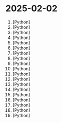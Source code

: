 # 2025-02-02

1. [](https://github.comundefined "Everything you need to build state-of-the-art foundation models, end-to-end.") [Python]
2. [](https://github.comundefined "The official repo of Qwen (通义千问) chat & pretrained large language model proposed by Alibaba Cloud.") [Python]
3. [](https://github.comundefined "A feature-rich command-line audio/video downloader") [Python]
4. [](https://github.comundefined "A community-supported supercharged version of paperless: scan, index and archive all your physical documents") [Python]
5. [](https://github.comundefined "veRL: Volcano Engine Reinforcement Learning for LLM") [Python]
6. [](https://github.comundefined "Drop in a screenshot and convert it to clean code (HTML/Tailwind/React/Vue)") [Python]
7. [](https://github.comundefined "Resources of our paper FilmAgent: A Multi-Agent Framework for End-to-End Film Automation in Virtual 3D Spaces. New versions in the making!") [Python]
8. [](https://github.comundefined "Easily train a good VC model with voice data <= 10 mins!") [Python]
9. [](https://github.comundefined "💡 All-in-one open-source embeddings database for semantic search, LLM orchestration and language model workflows") [Python]
10. [](https://github.comundefined "Create web-based user interfaces with Python. The nice way.") [Python]
11. [](https://github.comundefined "翻墙-科学上网、自由上网、免费科学上网、免费翻墙、fanqiang、油管youtube/视频下载、软件、VPN、一键翻墙浏览器，vps一键搭建翻墙服务器脚本/教程，免费shadowsocks/ss/ssr/v2ray/goflyway账号/节点，翻墙梯子，电脑、手机、iOS、安卓、windows、Mac、Linux、路由器翻墙、科学上网、youtube视频下载、youtube油管镜像/免翻墙网站、美区apple id共享账号、翻墙-科学上网-梯子") [Python]
12. [](https://github.comundefined "Agent framework and applications built upon Qwen>=2.0, featuring Function Calling, Code Interpreter, RAG, and Chrome extension.") [Python]
13. [](https://github.comundefined "Run your own AI cluster at home with everyday devices 📱💻 🖥️⌚") [Python]
14. [](https://github.comundefined "") [Python]
15. [](https://github.comundefined "Understand Human Behavior to Align True Needs") [Python]
16. [](https://github.comundefined "Collection of awesome LLM apps with AI Agents and RAG using OpenAI, Anthropic, Gemini and opensource models.") [Python]
17. [](https://github.comundefined "基于大模型搭建的聊天机器人，同时支持 微信公众号、企业微信应用、飞书、钉钉 等接入，可选择GPT3.5/GPT-4o/GPT-o1/ Claude/文心一言/讯飞星火/通义千问/ Gemini/GLM-4/Claude/Kimi/LinkAI，能处理文本、语音和图片，访问操作系统和互联网，支持基于自有知识库进行定制企业智能客服。") [Python]
18. [](https://github.comundefined "A list of useful payloads and bypass for Web Application Security and Pentest/CTF") [Python]
19. [](https://github.comundefined "Qwen2.5-Coder is the code version of Qwen2.5, the large language model series developed by Qwen team, Alibaba Cloud.") [Python]
